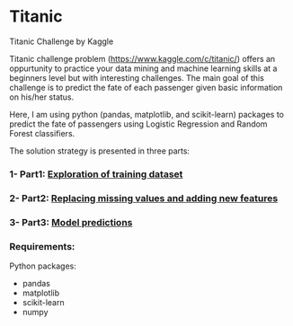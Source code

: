 # Titanic
Titanic Challenge by Kaggle

Titanic challenge problem (https://www.kaggle.com/c/titanic/) offers an oppurtunity to practice your data mining and machine learning skills at a beginners level but with interesting challenges. The main goal of this challenge is to predict the fate of each passenger given basic information on his/her status.

Here, I am using python (pandas, matplotlib, and scikit-learn) packages to predict the fate of passengers using Logistic Regression and Random Forest classifiers. 

The solution strategy is presented in three parts: 

### 1- Part1: [Exploration of training dataset](Part1.ipnb)
### 2- Part2: [Replacing missing values and adding new features](Part2.ipnb)
### 3- Part3: [Model predictions](Part3.ipnb)


### Requirements:
Python packages: 
- pandas
- matplotlib
- scikit-learn
- numpy

